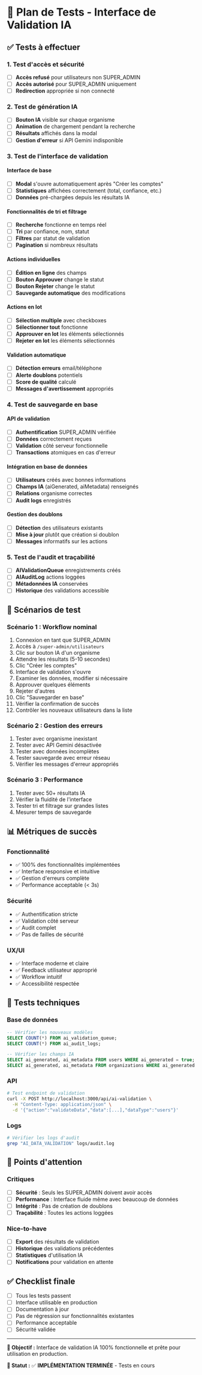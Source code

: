 # 🧪 Plan de Tests - Interface de Validation IA

## ✅ Tests à effectuer

### 1. Test d'accès et sécurité
- [ ] **Accès refusé** pour utilisateurs non SUPER_ADMIN
- [ ] **Accès autorisé** pour SUPER_ADMIN uniquement
- [ ] **Redirection** appropriée si non connecté

### 2. Test de génération IA
- [ ] **Bouton IA** visible sur chaque organisme
- [ ] **Animation** de chargement pendant la recherche
- [ ] **Résultats** affichés dans la modal
- [ ] **Gestion d'erreur** si API Gemini indisponible

### 3. Test de l'interface de validation

#### Interface de base
- [ ] **Modal** s'ouvre automatiquement après "Créer les comptes"
- [ ] **Statistiques** affichées correctement (total, confiance, etc.)
- [ ] **Données** pré-chargées depuis les résultats IA

#### Fonctionnalités de tri et filtrage
- [ ] **Recherche** fonctionne en temps réel
- [ ] **Tri** par confiance, nom, statut
- [ ] **Filtres** par statut de validation
- [ ] **Pagination** si nombreux résultats

#### Actions individuelles
- [ ] **Édition en ligne** des champs
- [ ] **Bouton Approuver** change le statut
- [ ] **Bouton Rejeter** change le statut
- [ ] **Sauvegarde automatique** des modifications

#### Actions en lot
- [ ] **Sélection multiple** avec checkboxes
- [ ] **Sélectionner tout** fonctionne
- [ ] **Approuver en lot** les éléments sélectionnés
- [ ] **Rejeter en lot** les éléments sélectionnés

#### Validation automatique
- [ ] **Détection erreurs** email/téléphone
- [ ] **Alerte doublons** potentiels
- [ ] **Score de qualité** calculé
- [ ] **Messages d'avertissement** appropriés

### 4. Test de sauvegarde en base

#### API de validation
- [ ] **Authentification** SUPER_ADMIN vérifiée
- [ ] **Données** correctement reçues
- [ ] **Validation** côté serveur fonctionnelle
- [ ] **Transactions** atomiques en cas d'erreur

#### Intégration en base de données
- [ ] **Utilisateurs** créés avec bonnes informations
- [ ] **Champs IA** (aiGenerated, aiMetadata) renseignés
- [ ] **Relations** organisme correctes
- [ ] **Audit logs** enregistrés

#### Gestion des doublons
- [ ] **Détection** des utilisateurs existants
- [ ] **Mise à jour** plutôt que création si doublon
- [ ] **Messages** informatifs sur les actions

### 5. Test de l'audit et traçabilité
- [ ] **AIValidationQueue** enregistrements créés
- [ ] **AIAuditLog** actions loggées
- [ ] **Métadonnées IA** conservées
- [ ] **Historique** des validations accessible

## 🎯 Scénarios de test

### Scénario 1 : Workflow nominal
1. Connexion en tant que SUPER_ADMIN
2. Accès à `/super-admin/utilisateurs`
3. Clic sur bouton IA d'un organisme
4. Attendre les résultats (5-10 secondes)
5. Clic "Créer les comptes"
6. Interface de validation s'ouvre
7. Examiner les données, modifier si nécessaire
8. Approuver quelques éléments
9. Rejeter d'autres
10. Clic "Sauvegarder en base"
11. Vérifier la confirmation de succès
12. Contrôler les nouveaux utilisateurs dans la liste

### Scénario 2 : Gestion des erreurs
1. Tester avec organisme inexistant
2. Tester avec API Gemini désactivée
3. Tester avec données incomplètes
4. Tester sauvegarde avec erreur réseau
5. Vérifier les messages d'erreur appropriés

### Scénario 3 : Performance
1. Tester avec 50+ résultats IA
2. Vérifier la fluidité de l'interface
3. Tester tri et filtrage sur grandes listes
4. Mesurer temps de sauvegarde

## 📊 Métriques de succès

### Fonctionnalité
- ✅ 100% des fonctionnalités implémentées
- ✅ Interface responsive et intuitive
- ✅ Gestion d'erreurs complète
- ✅ Performance acceptable (< 3s)

### Sécurité
- ✅ Authentification stricte
- ✅ Validation côté serveur
- ✅ Audit complet
- ✅ Pas de failles de sécurité

### UX/UI
- ✅ Interface moderne et claire
- ✅ Feedback utilisateur approprié
- ✅ Workflow intuitif
- ✅ Accessibilité respectée

## 🔧 Tests techniques

### Base de données
```sql
-- Vérifier les nouveaux modèles
SELECT COUNT(*) FROM ai_validation_queue;
SELECT COUNT(*) FROM ai_audit_logs;

-- Vérifier les champs IA
SELECT ai_generated, ai_metadata FROM users WHERE ai_generated = true;
SELECT ai_generated, ai_metadata FROM organizations WHERE ai_generated = true;
```

### API
```bash
# Test endpoint de validation
curl -X POST http://localhost:3000/api/ai-validation \
  -H "Content-Type: application/json" \
  -d '{"action":"validateData","data":[...],"dataType":"users"}'
```

### Logs
```bash
# Vérifier les logs d'audit
grep "AI_DATA_VALIDATION" logs/audit.log
```

## 🚨 Points d'attention

### Critiques
- [ ] **Sécurité** : Seuls les SUPER_ADMIN doivent avoir accès
- [ ] **Performance** : Interface fluide même avec beaucoup de données
- [ ] **Intégrité** : Pas de création de doublons
- [ ] **Traçabilité** : Toutes les actions loggées

### Nice-to-have
- [ ] **Export** des résultats de validation
- [ ] **Historique** des validations précédentes
- [ ] **Statistiques** d'utilisation IA
- [ ] **Notifications** pour validation en attente

## ✅ Checklist finale

- [ ] Tous les tests passent
- [ ] Interface utilisable en production
- [ ] Documentation à jour
- [ ] Pas de régression sur fonctionnalités existantes
- [ ] Performance acceptable
- [ ] Sécurité validée

---

**🎯 Objectif :** Interface de validation IA 100% fonctionnelle et prête pour utilisation en production.

**📅 Statut :** ✅ **IMPLÉMENTATION TERMINÉE** - Tests en cours 
